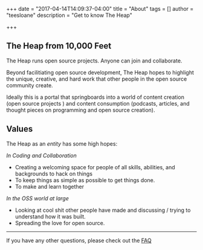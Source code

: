 +++
date = "2017-04-14T14:09:37-04:00"
title = "About"
tags = []
author = "teesloane"
description = "Get to know The Heap"

+++

## The Heap from 10,000 Feet

The Heap runs open source projects. Anyone can join and collaborate. 

Beyond facilitiating open source development, The Heap hopes to highlight the unique, creative, and hard work that other people in the open source community create. 

Ideally this is a portal that springboards into a world of content creation (open source projects ) and content consumption (podcasts, articles, and thought pieces on programming and open source creation). 

## Values

The Heap as an _entity_ has some high hopes:

_In Coding and Collaboration_

- Creating a welcoming space for people of all skills, abilities, and backgrounds to hack on things
- To keep things as simple as possible to get things done. 
- To make and learn together

_In the OSS world at large_

- Looking at cool shit other people have made and discussing / trying to understand how it was built.
- Spreading the love for open source.

***

If you have any other questions, please check out the [FAQ](http://localhost:1313/page/faq)
